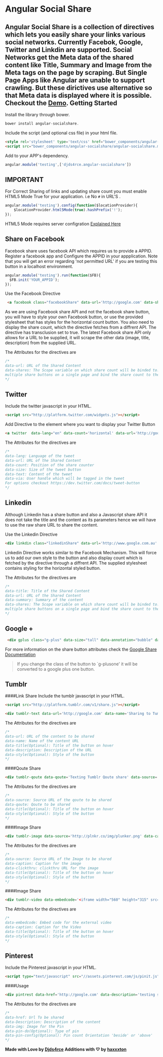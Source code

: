 Angular Social Share
=========

Angular Social Share is a collection of directives which lets you easily share your links various social networks. Currently Facebok, Google, Twitter and Linkdin are supported. Social Networks get the Meta data of the shared content like Title, Summary and Image from the Meta tags on the page by scraping. But Single Page Apps like Angular are unable to support crawling. But these dirictives use alternative so that Meta data is displayed where it is possible. 
Checkout the [Demo].
Getting Started
-----
Install the library through bower.
```js
bower install angular-socialshare.
```
Include the script (and optional css file) in your html file.
```html
<style rel='stylesheet' type='text/css' href="bower_components/angular-socialshare/angular-socialshare.min.css"></style>
<script src="bower_components/angular-socialshare/angular-socialshare.min.js"></script>
```

Add to your APP's dependency.
```js
angular.module('testing',['djds4rce.angular-socialshare'])
```
IMPORTANT
----
For Correct Sharing of links and updating share count you must enable HTML5 Mode True for your application. i.e No `#` in URL'S .
```js
angular.module('testing').config(function($locationProvider){
    $locationProvider.html5Mode(true).hashPrefix('!');
});
```
HTML5 Mode requires server configration [Explained Here] 


Share on Facebook
----
Facebook share uses facebook API which requires us to provide a APPID. Register a facebook app and Configure the APPID in your appplication. Note that you will get an error regarding 'not permitted URL' if you are testing this button in a localhost environment.

```js
angular.module('testing').run(function($FB){
  $FB.init('YOUR_APPID');
});
```
Use the Facebook Directive
```html
 <a facebook class="facebookShare" data-url='http://google.com' data-shares='shares'>{{ shares }}</a>
```
As we are using Facebook share API and not the facebook share button, you will have to style your own Facebook button, or use the provided stylesheet that has styles for the horizontal count button. You also need to display the share count, which the directive fetches from a diffrent API. The directive has transclusion set to true. The latest Facebook share API only allows for a URL to be supplied, it will scrape the other data (image, title, description) from the supplied URL.

The Attributes for the directives are
```js
/*
data-url: URL of the Shared Content
data-shares: The Scope variable on which share count will be binded to. This lets you put
multiple share buttons on a single page and bind the share count to the respective model object.
*/
```

Twitter
----
Include the twitter javascript in your HTML. 
```html
<script src="http://platform.twitter.com/widgets.js"></script>
```
Add Directive to the element where you want to display your Twitter Button
```html
<a twitter  data-lang="en" data-count='horizontal' data-url='http://google.com' data-via='notsosleepy' data-size="medium" data-text='Testing Twitter Share' ></a>
```
The Attributes for the directives are
```js
/*
data-lang: Language of the tweet
data-url: URL of the Shared Content
data-count: Position of the share counter
data-size: Size of the tweet button
data-text: Content of the tweet
data-via: User handle which will be tagged in the tweet
For options checkout https://dev.twitter.com/docs/tweet-button
*/
```
Linkedin
----
Although Linkedin has a share button and also a Javascript share API it does not take the title and the content as its parameters hence we will have to use the raw share URL to share the content.

Use the Linkedin Directive
```html
<div linkdin class="linkedinShare" data-url='http://www.google.com.au' data-title='Linkedin Share' data-summary="testing Linkedin Share" data-shares='linkedinshares'>{{linkedinshares}}</div>
```
Linkedin Directive works similar to the Facebook Mechanism. This will force us to add our own style to the button and also display count which is fetched by the directive through a diffrent API. The supplied stylesheet contains styling for the horizontal styled button.

The Attributes for the directives are
```js
/*
data-title: Title of the Shared Content
data-url: URL of the Shared Content
data-summary: Summary of the content
data-shares: The Scope variable on which share count will be binded to. This lets you put
multiple share buttons on a single page and bind the share count to the respective model object.
*/
```

Google +
----
```html
 <div gplus class="g-plus" data-size="tall" data-annotation="bubble" data-href='http://google.com' data-action='share'></div>
```
For more information on the share button attributes check the [Google Share Documentation]
>If you change the class of the button to `g-plusone' it will be converted to a google plus one button.

Tumblr
----


####Link Share
Include the tumblr javascript in your HTML. 
```html
<script src="http://platform.tumblr.com/v1/share.js"></script>

```

```html
<div tumblr-text data-url='http://google.com' data-name='Sharing to Tumblr' data-title='test' data-buttontext='Sharing Text' data-styling="display:inline-block; text-indent:-9999px; overflow:hidden; width:129px; height:20px; background:url('http://platform.tumblr.com/v1/share_3.png') top left no-repeat transparent;" data-description='this is awesome'></div>  

```
The Attributes for the directives are
```js
/*
data-url: URL of the content to be shared
data-name: Name of the content URL
data-title(Optional): Title of the button on hover
data-description: Description of the URL
data-style(Optional): Style of the button
*/
```

####Qoute Share

```html
<div tumblr-qoute data-qoute='Texting Tumblr Qoute share' data-source='http://djds4rce.github.io'></div>  
```
The Attributes for the directives are
```js
/*
data-source: Source URL of the qoute to be shared
data-qoute: Qoute to be shared
data-title(Optional): Title of the button on hover
data-style(Optional): Style of the button
*/
```

####Image Share

```html
<div tumblr-image data-source='http://plnkr.co/img/plunker.png' data-caption='Image Share' data-clickthru='http://google.com'></div>  
```
The Attributes for the directives are
```js
/*
data-source: Source URL of the Image to be shared
data-caption: Caption for the image
data-clickthru: clickthru URL for the image
data-title(Optional): Title of the button on hover
data-style(Optional): Style of the button
*/
```

####Image Share

```html
<div tumblr-video data-embedcode='<iframe width="560" height="315" src="//www.youtube.com/embed/aqHBLS_6gF8" frameborder="0" allowfullscreen></iframe>'></div>  
```
The Attributes for the directives are
```js
/*
data-embedcode: Embed code for the external video
data-caption: Caption for the Video
data-title(Optional): Title of the button on hover
data-style(Optional): Style of the button
*/
```


Pinterest
----

Include the  Pinterest javascript in your HTML. 
```html
<script type="text/javascript" src="//assets.pinterest.com/js/pinit.js"></script>

```


####Usage
```html
<div pintrest data-href='http://google.com' data-description='testing share' data-img='http://plnkr.co/img/plunker.png' data-pin-do='buttonPin' data-pin-config='beside'></div>
```

The Attributes for the directives are

```js
/*
data-href: Url To be shared
data-Description: Description of the content
data-img: Image for the Pin
data-pin-do(Optional): Type of pin
data-pin-config(Optional): Pin count Orientation 'beside' or 'above'
*/
```


**Made with Love by [Djds4rce]**
**Additions with ♡ by [haxxxton]**



[Explained Here]:http://ericduran.io/2013/05/31/angular-html5Mode-with-yeoman/
[Demo]:http://plnkr.co/edit/Cah9FtwXDrUMQjChdBG2?p=info    
[Google Share Documentation]:https://developers.google.com/+/web/share/
[Djds4rce]:http://djds4rce.wordpress.com/
[haxxxton]:http://gaandder.com/
